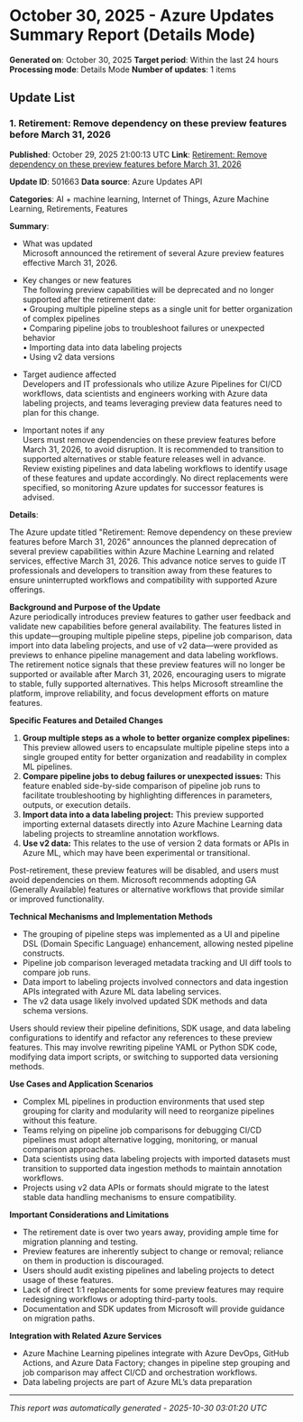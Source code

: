 # October 30, 2025 - Azure Updates Summary Report (Details Mode)

**Generated on**: October 30, 2025
**Target period**: Within the last 24 hours
**Processing mode**: Details Mode
**Number of updates**: 1 items

## Update List

### 1. Retirement: Remove dependency on these preview features before March 31, 2026 

**Published**: October 29, 2025 21:00:13 UTC
**Link**: [Retirement: Remove dependency on these preview features before March 31, 2026 ](https://azure.microsoft.com/updates?id=501663)

**Update ID**: 501663
**Data source**: Azure Updates API

**Categories**: AI + machine learning, Internet of Things, Azure Machine Learning, Retirements, Features

**Summary**:

- What was updated  
Microsoft announced the retirement of several Azure preview features effective March 31, 2026.

- Key changes or new features  
The following preview capabilities will be deprecated and no longer supported after the retirement date:  
• Grouping multiple pipeline steps as a single unit for better organization of complex pipelines  
• Comparing pipeline jobs to troubleshoot failures or unexpected behavior  
• Importing data into data labeling projects  
• Using v2 data versions  

- Target audience affected  
Developers and IT professionals who utilize Azure Pipelines for CI/CD workflows, data scientists and engineers working with Azure data labeling projects, and teams leveraging preview data features need to plan for this change.

- Important notes if any  
Users must remove dependencies on these preview features before March 31, 2026, to avoid disruption. It is recommended to transition to supported alternatives or stable feature releases well in advance. Review existing pipelines and data labeling workflows to identify usage of these features and update accordingly. No direct replacements were specified, so monitoring Azure updates for successor features is advised.

**Details**:

The Azure update titled "Retirement: Remove dependency on these preview features before March 31, 2026" announces the planned deprecation of several preview capabilities within Azure Machine Learning and related services, effective March 31, 2026. This advance notice serves to guide IT professionals and developers to transition away from these features to ensure uninterrupted workflows and compatibility with supported Azure offerings.

**Background and Purpose of the Update**  
Azure periodically introduces preview features to gather user feedback and validate new capabilities before general availability. The features listed in this update—grouping multiple pipeline steps, pipeline job comparison, data import into data labeling projects, and use of v2 data—were provided as previews to enhance pipeline management and data labeling workflows. The retirement notice signals that these preview features will no longer be supported or available after March 31, 2026, encouraging users to migrate to stable, fully supported alternatives. This helps Microsoft streamline the platform, improve reliability, and focus development efforts on mature features.

**Specific Features and Detailed Changes**  
1. **Group multiple steps as a whole to better organize complex pipelines:** This preview allowed users to encapsulate multiple pipeline steps into a single grouped entity for better organization and readability in complex ML pipelines.  
2. **Compare pipeline jobs to debug failures or unexpected issues:** This feature enabled side-by-side comparison of pipeline job runs to facilitate troubleshooting by highlighting differences in parameters, outputs, or execution details.  
3. **Import data into a data labeling project:** This preview supported importing external datasets directly into Azure Machine Learning data labeling projects to streamline annotation workflows.  
4. **Use v2 data:** This relates to the use of version 2 data formats or APIs in Azure ML, which may have been experimental or transitional.

Post-retirement, these preview features will be disabled, and users must avoid dependencies on them. Microsoft recommends adopting GA (Generally Available) features or alternative workflows that provide similar or improved functionality.

**Technical Mechanisms and Implementation Methods**  
- The grouping of pipeline steps was implemented as a UI and pipeline DSL (Domain Specific Language) enhancement, allowing nested pipeline constructs.  
- Pipeline job comparison leveraged metadata tracking and UI diff tools to compare job runs.  
- Data import to labeling projects involved connectors and data ingestion APIs integrated with Azure ML data labeling services.  
- The v2 data usage likely involved updated SDK methods and data schema versions.

Users should review their pipeline definitions, SDK usage, and data labeling configurations to identify and refactor any references to these preview features. This may involve rewriting pipeline YAML or Python SDK code, modifying data import scripts, or switching to supported data versioning methods.

**Use Cases and Application Scenarios**  
- Complex ML pipelines in production environments that used step grouping for clarity and modularity will need to reorganize pipelines without this feature.  
- Teams relying on pipeline job comparisons for debugging CI/CD pipelines must adopt alternative logging, monitoring, or manual comparison approaches.  
- Data scientists using data labeling projects with imported datasets must transition to supported data ingestion methods to maintain annotation workflows.  
- Projects using v2 data APIs or formats should migrate to the latest stable data handling mechanisms to ensure compatibility.

**Important Considerations and Limitations**  
- The retirement date is over two years away, providing ample time for migration planning and testing.  
- Preview features are inherently subject to change or removal; reliance on them in production is discouraged.  
- Users should audit existing pipelines and labeling projects to detect usage of these features.  
- Lack of direct 1:1 replacements for some preview features may require redesigning workflows or adopting third-party tools.  
- Documentation and SDK updates from Microsoft will provide guidance on migration paths.

**Integration with Related Azure Services**  
- Azure Machine Learning pipelines integrate with Azure DevOps, GitHub Actions, and Azure Data Factory; changes in pipeline step grouping and job comparison may affect CI/CD and orchestration workflows.  
- Data labeling projects are part of Azure ML’s data preparation

---


*This report was automatically generated - 2025-10-30 03:01:20 UTC*